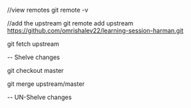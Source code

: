 //view remotes
git remote -v

//add the upstream
git remote add upstream https://github.com/omrishalev22/learning-session-harman.git

git fetch upstream

-- Shelve changes

git checkout master

git merge upstream/master

-- UN-Shelve changes
